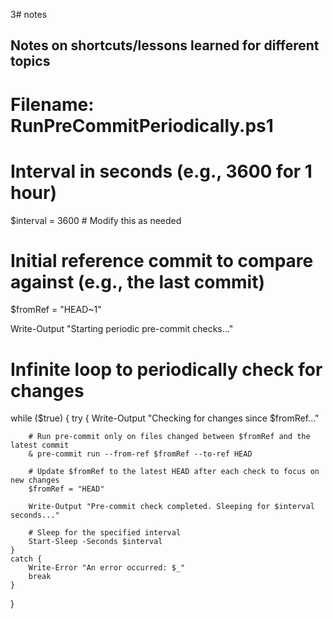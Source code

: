 3# notes

## Notes on shortcuts/lessons learned for different topics

# Filename: RunPreCommitPeriodically.ps1

# Interval in seconds (e.g., 3600 for 1 hour)
$interval = 3600  # Modify this as needed

# Initial reference commit to compare against (e.g., the last commit)
$fromRef = "HEAD~1"

Write-Output "Starting periodic pre-commit checks..."

# Infinite loop to periodically check for changes
while ($true) {
    try {
        Write-Output "Checking for changes since $fromRef..."

        # Run pre-commit only on files changed between $fromRef and the latest commit
        & pre-commit run --from-ref $fromRef --to-ref HEAD

        # Update $fromRef to the latest HEAD after each check to focus on new changes
        $fromRef = "HEAD"

        Write-Output "Pre-commit check completed. Sleeping for $interval seconds..."

        # Sleep for the specified interval
        Start-Sleep -Seconds $interval
    }
    catch {
        Write-Error "An error occurred: $_"
        break
    }
}

